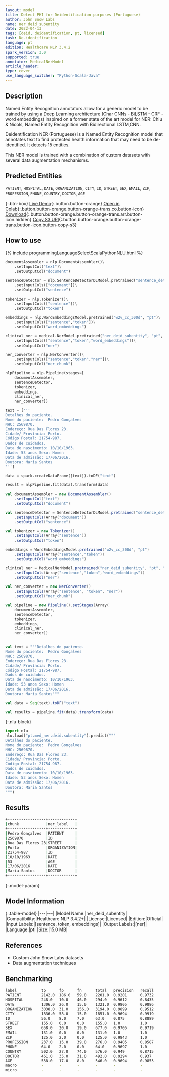 ```yaml
---
layout: model
title: Detect PHI for Deidentification purposes (Portuguese)
author: John Snow Labs
name: ner_deid_subentity
date: 2022-04-13
tags: [deid, deidentification, pt, licensed]
task: De-identification
language: pt
edition: Healthcare NLP 3.4.2
spark_version: 3.0
supported: true
annotator: MedicalNerModel
article_header:
type: cover
use_language_switcher: "Python-Scala-Java"
---
```



## Description


Named Entity Recognition annotators allow for a generic model to be trained by using a Deep Learning architecture (Char CNNs - BiLSTM - CRF - word embeddings) inspired on a former state of the art model for NER: Chiu & Nicols, Named Entity Recognition with Bidirectional LSTM,CNN. 


Deidentification NER (Portuguese) is a Named Entity Recognition model that annotates text to find protected health information that may need to be de-identified. It detects 15 entities.


This NER model is trained with a combination of custom datasets with several data augmentation mechanisms.


## Predicted Entities


`PATIENT`, `HOSPITAL`, `DATE`, `ORGANIZATION`, `CITY`, `ID`, `STREET`, `SEX`, `EMAIL`, `ZIP`, `PROFESSION`, `PHONE`, `COUNTRY`, `DOCTOR`, `AGE`


{:.btn-box}
[Live Demo](https://demo.johnsnowlabs.com/healthcare/DEID_PHI_TEXT_MULTI/){:.button.button-orange}
[Open in Colab](https://colab.research.google.com/github/JohnSnowLabs/spark-nlp-workshop/blob/master/tutorials/streamlit_notebooks/healthcare/DEID_PHI_TEXT_MULTI.ipynb){:.button.button-orange.button-orange-trans.co.button-icon}
[Download](https://s3.amazonaws.com/auxdata.johnsnowlabs.com/clinical/models/ner_deid_subentity_pt_3.4.2_3.0_1649840643338.zip){:.button.button-orange.button-orange-trans.arr.button-icon.hidden}
[Copy S3 URI](s3://auxdata.johnsnowlabs.com/clinical/models/ner_deid_subentity_pt_3.4.2_3.0_1649840643338.zip){:.button.button-orange.button-orange-trans.button-icon.button-copy-s3}


## How to use






<div class="tabs-box" markdown="1">
{% include programmingLanguageSelectScalaPythonNLU.html %}

```python
documentAssembler = nlp.DocumentAssembler()\
    .setInputCol("text")\
    .setOutputCol("document")

sentenceDetector = nlp.SentenceDetectorDLModel.pretrained("sentence_detector_dl","xx")\
    .setInputCols(["document"])\
    .setOutputCol("sentence")

tokenizer = nlp.Tokenizer()\
    .setInputCols(["sentence"])\
    .setOutputCol("token")

embeddings = nlp.WordEmbeddingsModel.pretrained("w2v_cc_300d", "pt")\
    .setInputCols(["sentence","token"])\
    .setOutputCol("word_embeddings")

clinical_ner = medical.NerModel.pretrained("ner_deid_subentity", "pt", "clinical/models")\
    .setInputCols(["sentence","token","word_embeddings"])\
    .setOutputCol("ner")

ner_converter = nlp.NerConverter()\
    .setInputCols(["sentence","token","ner"])\
    .setOutputCol("ner_chunk")

nlpPipeline = nlp.Pipeline(stages=[
    documentAssembler,
    sentenceDetector,
    tokenizer,
    embeddings,
    clinical_ner,
    ner_converter])

text = ['''
Detalhes do paciente.
Nome do paciente:  Pedro Gonçalves
NHC: 2569870.
Endereço: Rua Das Flores 23.
Cidade/ Província: Porto.
Código Postal: 21754-987.
Dados de cuidados.
Data de nascimento: 10/10/1963.
Idade: 53 anos Sexo: Homen
Data de admissão: 17/06/2016.
Doutora: Maria Santos
''']

data = spark.createDataFrame([text]).toDF("text")

result = nlpPipeline.fit(data).transform(data)
```
```scala
val documentAssembler = new DocumentAssembler()
	.setInputCol("text")
	.setOutputCol("document")

val sentenceDetector = SentenceDetectorDLModel.pretrained("sentence_detector_dl","xx")
	.setInputCols(Array("document"))
	.setOutputCol("sentence")

val tokenizer = new Tokenizer()
	.setInputCols(Array("sentence"))
	.setOutputCol("token")

embeddings = WordEmbeddingsModel.pretrained("w2v_cc_300d", "pt")
	.setInputCols(Array("sentence","token"))
	.setOutputCol("word_embeddings")

clinical_ner = MedicalNerModel.pretrained("ner_deid_subentity", "pt", "clinical/models")
	.setInputCols(Array("sentence","token","word_embeddings"))
	.setOutputCol("ner")

val ner_converter = new NerConverter()
	.setInputCols(Array("sentence", "token", "ner"))
	.setOutputCol("ner_chunk")

val pipeline = new Pipeline().setStages(Array(
    documentAssembler, 
    sentenceDetector, 
    tokenizer, 
    embeddings, 
    clinical_ner, 
    ner_converter))


val text = """Detalhes do paciente.
Nome do paciente:  Pedro Gonçalves
NHC: 2569870.
Endereço: Rua Das Flores 23.
Cidade/ Província: Porto.
Código Postal: 21754-987.
Dados de cuidados.
Data de nascimento: 10/10/1963.
Idade: 53 anos Sexo: Homen
Data de admissão: 17/06/2016.
Doutora: Maria Santos"""

val data = Seq(text).toDF("text")

val results = pipeline.fit(data).transform(data)
```


{:.nlu-block}
```python
import nlu
nlu.load("pt.med_ner.deid.subentity").predict("""
Detalhes do paciente.
Nome do paciente:  Pedro Gonçalves
NHC: 2569870.
Endereço: Rua Das Flores 23.
Cidade/ Província: Porto.
Código Postal: 21754-987.
Dados de cuidados.
Data de nascimento: 10/10/1963.
Idade: 53 anos Sexo: Homen
Data de admissão: 17/06/2016.
Doutora: Maria Santos
""")
```

</div>


## Results


```bash
+-----------------+------------+
|chunk            |ner_label   |
+-----------------+------------+
|Pedro Gonçalves  |PATIENT     |
|2569870          |ID          |
|Rua Das Flores 23|STREET      |
|Porto            |ORGANIZATION|
|21754-987        |ID          |
|10/10/1963       |DATE        |
|53               |AGE         |
|17/06/2016       |DATE        |
|Maria Santos     |DOCTOR      |
+-----------------+------------+
```


{:.model-param}
## Model Information


{:.table-model}
|---|---|
|Model Name:|ner_deid_subentity|
|Compatibility:|Healthcare NLP 3.4.2+|
|License:|Licensed|
|Edition:|Official|
|Input Labels:|[sentence, token, embeddings]|
|Output Labels:|[ner]|
|Language:|pt|
|Size:|15.0 MB|


## References


- Custom John Snow Labs datasets
- Data augmentation techniques


## Benchmarking


```bash
label      		tp     	fp     	fn   	total  	precision  	recall      f1
PATIENT  		2142.0  186.0   59.0  	2201.0 	0.9201  	0.9732  	0.9459
HOSPITAL   		248.0   10.0   	46.0   	294.0   0.9612  	0.8435  	0.8986
DATE  			1306.0	26.0   	15.0  	1321.0  0.9805  	0.9886  	0.9845
ORGANIZATION	3038.0	31.0  	156.0  	3194.0  0.9899  	0.9512  	0.9701
CITY  			1836.0	58.0   	15.0  	1851.0  0.9694  	0.9919  	0.9805
ID    			56.0    8.0    	7.0    	63.0	0.875  		0.8889  	0.8819
STREET   		155.0	0.0    	0.0   	155.0	1.0     	1.0     	1.0
SEX   			658.0   20.0   	19.0   	677.0	0.9705  	0.9719  	0.9712
EMAIL   		131.0	0.0    	0.0   	131.0	1.0     	1.0     	1.0
ZIP   			125.0	2.0    	0.0   	125.0	0.9843     	1.0  		0.9921
PROFESSION   	237.0   15.0   	39.0   	276.0	0.9405  	0.8587  	0.8977
PHONE    		64.0    2.0    	0.0    	64.0	0.9697     	1.0  		0.9846
COUNTRY   		502.0   27.0   	74.0   	576.0	0.949  		0.8715  	0.9086
DOCTOR   		461.0   35.0   	31.0   	492.0	0.9294   	0.937  		0.9332
AGE   			538.0   17.0    8.0   	546.0	0.9694  	0.9853  	0.9773
macro      		-       -      	-       -      	-       	-  			0.9551
micro      		-       -      	-       -      	-       	-  			0.9619
```
